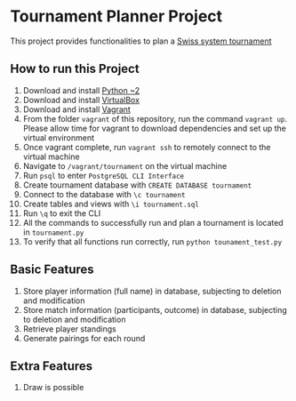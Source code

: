 Tournament Planner Project
=============

This project provides functionalities to plan a [Swiss system tournament](https://en.wikipedia.org/wiki/Swiss-system_tournament)

## How to run this Project

1. Download and install [Python ~2](https://www.python.org/downloads/)
1. Download and install [VirtualBox](https://www.virtualbox.org/wiki/Downloads)
1. Download and install [Vagrant](https://www.vagrantup.com/)
1. From the folder `vagrant` of this repository, run the command `vagrant up`. Please allow time for vagrant to download dependencies and set up the virtual environment
1. Once vagrant complete, run `vagrant ssh` to remotely connect to the virtual machine
1. Navigate to `/vagrant/tournament` on the virtual machine
1. Run `psql` to enter `PostgreSQL CLI Interface`
1. Create tournament database with `CREATE DATABASE tournament`
1. Connect to the database with `\c tournament`
1. Create tables and views with `\i tournament.sql`
1. Run `\q` to exit the CLI
1. All the commands to successfully run and plan a tournament is located in `tournament.py`
1. To verify that all functions run correctly, run `python tounament_test.py`

## Basic Features
1. Store player information (full name) in database, subjecting to deletion and modification
1. Store match information (participants, outcome) in database, subjecting to deletion and modification
1. Retrieve player standings
1. Generate pairings for each round

## Extra Features
1. Draw is possible
